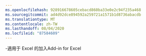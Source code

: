 ```yaml
---
ms.openlocfilehash: 928916678605cebacd860ba33e0e2c94f235a468
ms.sourcegitcommit: ad4d92dce894592a259721a1571b1d8736abacdb
ms.translationtype: MT
ms.contentlocale: zh-TW
ms.lasthandoff: 08/04/2020
ms.locfileid: "87584609"
---
```

<span data-ttu-id="f38de-101">\-適用于 Excel 的加入</span><span class="sxs-lookup"><span data-stu-id="f38de-101">Add\-in for Excel</span></span>
